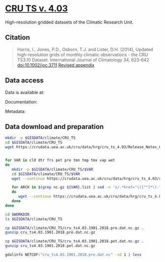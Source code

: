 # [CRU TS v. 4.03](https://crudata.uea.ac.uk/cru/data/hrg/)

High-resolution gridded datasets of the Climatic Research Unit.

## Citation

> Harris, I., Jones, P.D., Osborn, T.J. and Lister, D.H. (2014), Updated high-resolution grids of monthly climatic observations - the CRU TS3.10 Dataset. International Journal of Climatology 34, 623-642 [doi:10.1002/joc.3711](http://dx.doi.org/10.1002/joc.3711)
> [Revised appendix](https://crudata.uea.ac.uk/cru/data/hrg/Revised_Appendix_3_CLD.pdf)

## Data access

Data is available at:
>
Documentation:

Metadata:


## Data download and preparation

```sh
mkdir -p $GISDATA/climate/CRU_TS
cd $GISDATA/climate/CRU_TS
wget https://crudata.uea.ac.uk/cru/data/hrg/cru_ts_4.03/Release_Notes_CRU_TS4.03.txt


for VAR in cld dtr frs pet pre tmn tmp tmx vap wet
do
   mkdir -p $GISDATA/climate/CRU_TS/$VAR
   cd $GISDATA/climate/CRU_TS/$VAR
   wget --continue https://crudata.uea.ac.uk/cru/data/hrg/cru_ts_4.03/cruts.1905011326.v4.03/${VAR}/ -O ${VAR}.list

   for ARCH in $(grep nc.gz ${VAR}.list | sed -n 's/.*href="\([^"]*\).*/\1/p')
   do
      wget --continue https://crudata.uea.ac.uk/cru/data/hrg/cru_ts_4.03/cruts.1905011326.v4.03/${VAR}/${ARCH}
   done
done

```




```sh
cd $WORKDIR
ls $GISDATA/climate/CRU_TS

cp $GISDATA/climate/CRU_TS/cru_ts4.03.1901.2018.pre.dat.nc.gz .
gunzip cru_ts4.03.1901.2018.pre.dat.nc.gz

cp $GISDATA/climate/CRU_TS/cru_ts4.03.1901.2018.pet.dat.nc.gz .
gunzip cru_ts4.03.1901.2018.pet.dat.nc.gz

gdalinfo NETCDF:"cru_ts4.03.1901.2018.pre.dat.nc" -sd 1 | less

```
